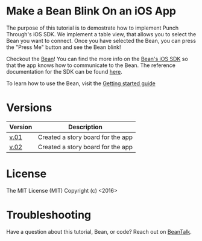 # Make a Bean Blink On an iOS App

The purpose of this tutorial is to demostrate how to implement Punch Through's iOS SDK.  We implement a table view, that allows you to select the Bean you want to connect.  Once you have selected the Bean, you can press the "Press Me" button and see the Bean blink!

Checkout the [Bean](https://punchthrough.com/bean-from-wireframe)! You can find the more info on the [Bean's iOS SDK](https://github.com/PunchThrough/Bean-iOS-OSX-SDK) so that the app knows how to communicate to the Bean. The reference documentation for the SDK can be found [here](https://punchthrough.com/files/bean/sdk-docs/index.html).

To learn how to use the Bean, visit the [Getting started guide](https://www.punchthrough.com/bean/guides/getting-started/intro/)


# Versions
|  Version | Description |
|---|---|
|[v.01](https://github.com/PunchThrough/BeanBlinkOnButtonPress/releases/tag/V.01)| Created a story board for the app|
|[v.02](https://github.com/PunchThrough/BeanBlinkOnButtonPress/releases/tag/V.02)| Created a story board for the app|  


# License

The MIT License (MIT)
Copyright (c) <2016> <Punch Through Design>


# Troubleshooting
Have a question about this tutorial, Bean, or code?  Reach out on [BeanTalk](beantalk.punchthrough.com).
   